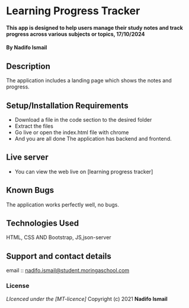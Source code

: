 #  Learning Progress Tracker 
#### This app is designed to help users manage their study notes and track progress across various subjects or topics, 17/10/2024
#### **By Nadifo Ismail**
## Description
The application includes a  landing page which shows the notes and progress.
## Setup/Installation Requirements
* Download a file in the code section to the desired folder
* Extract the files
* Go live or open the index.html file with chrome
* And you are all done
The application has  backend and frontend.
## Live server
* You can view the web live on [learning progress tracker]
## Known Bugs
The application works perfectly well, no bugs.
## Technologies Used
HTML, CSS AND Bootstrap, JS,json-server
## Support and contact details
email :: nadifo.ismail@student.moringaschool.com
### License
*LIcenced under the [MT-licence]*
Copyright (c) 2021 **Nadifo Ismail**
  